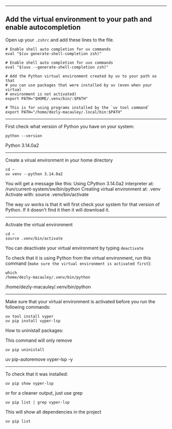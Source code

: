 _______________________________________________________________________________
## Add the virtual environment to your path and enable autocompletion

Open up your `.zshrc` and add these lines to the file.

```
# Enable shell auto completion for uv commands
eval "$(uv generate-shell-completion zsh)"

# Enable shell auto completion for uvx commands
eval "$(uvx --generate-shell-completion zsh)"

# Add the Python virtual environment created by uv to your path so that
# you can use packages that were installed by uv (even when your virtual
# environment is not activated)
export PATH="$HOME/.venv/bin/:$PATH"

# This is for using programs installed by the `uv tool command`
export PATH="/home/dezly-macauley/.local/bin:$PATH"
```
_______________________________________________________________________________

First check what version of Python you have on your system:

```
python --version
```

Python 3.14.0a2
_______________________________________________________________________________

Create a virual environment in your home directory
```
cd ~
uv venv --python 3.14.0a2
```

You will get a message like this:
Using CPython 3.14.0a2 interpreter at: /run/current-system/sw/bin/python
Creating virtual environment at: .venv
Activate with: source .venv/bin/activate

The way uv works is that it will first check your system for that version
of Python. If it doesn't find it then it will download it.

_______________________________________________________________________________


Activate the virtual environment

```
cd ~
source .venv/bin/activate
```

You can deactivate your virtual environment by typing `deactivate`

To check that it is using Python from the virtual environment,
run this command (`make sure the virtual environment is activated first`):

```
which 
/home/dezly-macauley/.venv/bin/python
```

/home/dezly-macauley/.venv/bin/python

_______________________________________________________________________________

Make sure that your virtual environment is activated before you run
the following commands:

```
uv tool install vyper
uv pip install vyper-lsp
```

How to uninistall packages:

This command will only remove
```
uv pip uninistall
```

uv pip-autoremove vyper-lsp -y

_______________________________________________________________________________

To check that it was installed: 

```
uv pip show vyper-lsp 
```

or for a cleaner output, just use grep
```
uv pip list | grep vyper-lsp
```

This will show all dependencies in the project
```
uv pip list
```
